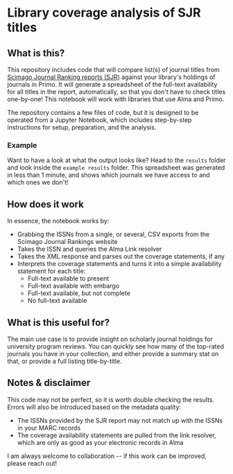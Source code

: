 # Library coverage analysis of SJR titles

## What is this?
This repository includes code that will compare list(s) of journal titles from [Scimago Journal Ranking reports (SJR)](https://www.scimagojr.com/journalrank.php) against your library's holdings of journals in Primo. It will generate a spreadsheet of the full-text availability for all titles in the report, automatically, so that you don't have to check titles one-by-one! This notebook will work with libraries that use Alma and Primo.

The repository contains a few files of code, but it is designed to be operated from a Jupyter Notebook, which includes step-by-step instructions for setup, preparation, and the analysis.

### Example
Want to have a look at what the output looks like? Head to the `results` folder and look inside the `example results` folder. This spreadsheet was generated in less than 1 minute, and shows which journals we have access to and which ones we don't!

## How does it work
In essence, the notebook works by:
* Grabbing the ISSNs from a single, or several, CSV exports from the Scimago Journal Rankings website
* Takes the ISSN and queries the Alma Link resolver
* Takes the XML response and parses out the coverage statements, if any
* Interprets the coverage statements and turns it into a simple availability statement for each title:
   * Full-text available to present
   * Full-text available with embargo
   * Full-text available, but not complete
   * No full-text available

## What is this useful for?
The main use case is to provide insight on scholarly journal holdings for university program reviews. You can quickly see how many of the top-rated journals you have in your collection, and either provide a summary stat on that, or provide a full listing title-by-title.

## Notes & disclaimer
This code may not be perfect, so it is worth double checking the results. Errors will also be introduced based on the metadata quality:

* The ISSNs provided by the SJR report may not match up with the ISSNs in your MARC records
* The coverage availability statements are pulled from the link resolver, which are only as good as your electronic records in Alma

I am always welcome to collaboration -- if this work can be improved, please reach out!
